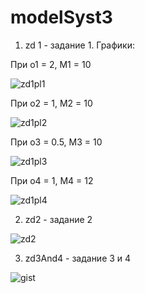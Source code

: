 # modelSyst3

1. zd 1 - задание 1. Графики:


При o1 = 2, M1 = 10

![zd1pl1](https://user-images.githubusercontent.com/49618961/194585678-4699f3ac-2606-4538-abdf-d3a4b90d3c39.png)


При o2 = 1, M2 = 10

![zd1pl2](https://user-images.githubusercontent.com/49618961/194585712-bad3d413-e828-41e0-97d7-741ccc16d64f.png)


При o3 = 0.5, M3 = 10

![zd1pl3](https://user-images.githubusercontent.com/49618961/194585729-cff11eb9-9159-4b46-aab1-13766327a888.png)


При o4 = 1, M4 = 12

![zd1pl4](https://user-images.githubusercontent.com/49618961/194585770-8a2642b1-e851-40bb-b2b8-d5182a35d7b5.png)



2. zd2 - задание 2

![zd2](https://user-images.githubusercontent.com/49618961/194585873-86af210f-7ee7-41e4-9e94-1f4a9b6d79e6.png)


3. zd3And4 - задание 3 и 4

![gist](https://user-images.githubusercontent.com/49618961/196739188-311aa1c2-2b6f-42f8-bada-eb98d0e492bb.png)

